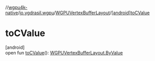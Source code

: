 //[wgpu4k-native](../../../index.md)/[io.ygdrasil.wgpu](../index.md)/[WGPUVertexBufferLayout](index.md)/[[android]toCValue]([android]to-c-value.md)

# toCValue

[android]\
open fun [toCValue]([android]to-c-value.md)(): [WGPUVertexBufferLayout.ByValue](../../io.ygdrasil.wgpu.android/-w-g-p-u-vertex-buffer-layout/-by-value/index.md)